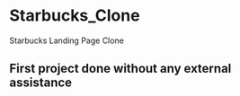 # Starbucks_Clone
 Starbucks Landing Page Clone
## First project done without any external assistance
